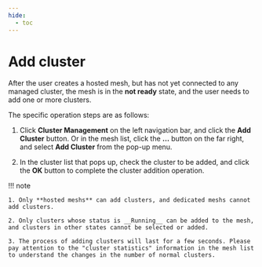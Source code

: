 ```yaml
---
hide:
  - toc
---
```


# Add cluster

After the user creates a hosted mesh, but has not yet connected to any managed cluster, the mesh is in the __not ready__ state, and the user needs to add one or more clusters.

The specific operation steps are as follows:

1. Click __Cluster Management__ on the left navigation bar, and click the __Add Cluster__ button. Or in the mesh list, click the __...__ button on the far right, and select __Add Cluster__ from the pop-up menu.

    

2. In the cluster list that pops up, check the cluster to be added, and click the __OK__ button to complete the cluster addition operation.

    

!!! note

    1. Only **hosted meshs** can add clusters, and dedicated meshs cannot add clusters.

    2. Only clusters whose status is __Running__ can be added to the mesh, and clusters in other states cannot be selected or added.

    3. The process of adding clusters will last for a few seconds. Please pay attention to the "cluster statistics" information in the mesh list to understand the changes in the number of normal clusters.